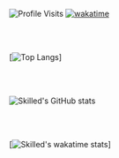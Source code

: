 ![Profile Visits](https://komarev.com/ghpvc/?username=skilled5041&style=flat-square)
[![wakatime](https://wakatime.com/badge/user/be2358cd-51a4-431f-8c47-ffc2cffd8729.svg)](https://wakatime.com/@be2358cd-51a4-431f-8c47-ffc2cffd8729)

<br>
<br>

[![Top Langs](https://github-readme-stats-zeta-rosy.vercel.app/api/top-langs/?username=skilled5041&layout=compact&exclude_repo=github-readme-stats&langs_count=99)]

<br>
<br>

![Skilled's GitHub stats](https://github-readme-stats-zeta-rosy.vercel.app/api?username=skilled5041&show_icons=true&include_all_commits=true)

<br>
<br>

[![Skilled's wakatime stats](https://github-readme-stats-zeta-rosy.vercel.app/api/wakatime?username=skilled5041&layout=compact)]
